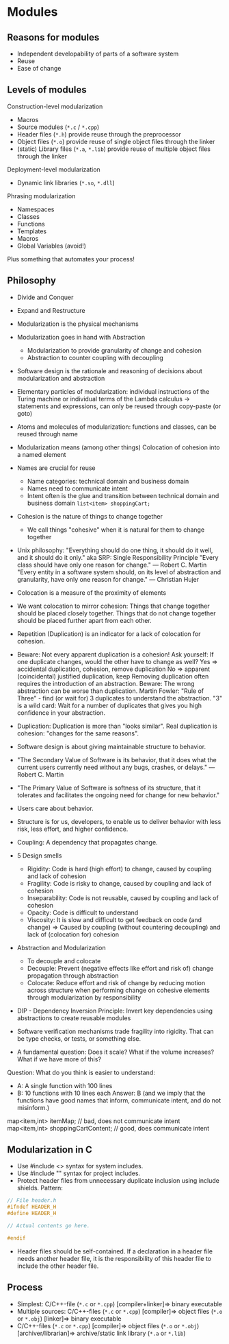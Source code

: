 # Modules


## Reasons for modules
- Independent developability of parts of a software system
- Reuse
- Ease of change

## Levels of modules

Construction-level modularization
- Macros
- Source modules (`*.c` / `*.cpp`)
- Header files (`*.h`)
  provide reuse through the preprocessor
- Object files (`*.o`)
  provide reuse of single object files through the linker
- (static) Library files (`*.a`, `*.lib`)
  provide reuse of multiple object files through the linker

Deployment-level modularization
- Dynamic link libraries (`*.so`, `*.dll`)

Phrasing modularization
- Namespaces
- Classes
- Functions
- Templates
- Macros
- Global Variables (avoid!)


Plus something that automates your process!

## Philosophy
- Divide and Conquer
- Expand and Restructure
- Modularization is the physical mechanisms
- Modularization goes in hand with Abstraction
  - Modularization to provide granularity of change and cohesion
  - Abstraction to counter coupling with decoupling
- Software design is the rationale and reasoning of decisions about modularization and abstraction
- Elementary particles of modularization: individual instructions of the Turing machine or individual terms of the Lambda calculus -> statements and expressions, can only be reused through copy-paste (or goto)
- Atoms and molecules of modularization: functions and classes, can be reused through name
- Modularization means (among other things) Colocation of cohesion into a named element
- Names are crucial for reuse
  - Name categories: technical domain and business domain
  - Names need to communicate intent
  - Intent often is the glue and transition between technical domain and business domain
    `list<item> shoppingCart;`
- Cohesion is the nature of things to change together
  - We call things "cohesive" when it is natural for them to change together
- Unix philosophy: "Everything should do one thing, it should do it well, and it should do it only."
  aka SRP: Single Responsibility Principle
  "Every class should have only one reason for change." ― Robert C. Martin
  "Every entity in a software system should, on its level of abstraction and granularity, have only one reason for change." ― Christian Hujer
- Colocation is a measure of the proximity of elements
- We want colocation to mirror cohesion:
  Things that change together should be placed closely together.
  Things that do not change together should be placed further apart from each other.
- Repetition (Duplication) is an indicator for a lack of colocation for cohesion.
- Beware: Not every apparent duplication is a cohesion!
  Ask yourself: If one duplicate changes, would the other have to change as well?
  Yes ⇒ accidental duplication, cohesion, remove duplication
  No ⇒ apparent (coincidental) justified duplication, keep
  Removing duplication often requires the introduction of an abstraction.
  Beware: The wrong abstraction can be worse than duplication.
  Martin Fowler: "Rule of Three" - find (or wait for) 3 duplicates to understand the abstraction.
  "3" is a wild card: Wait for a number of duplicates that gives you high confidence in your abstraction.
- Duplication: Duplication is more than "looks similar".
  Real duplication is cohesion: "changes for the same reasons".
- Software design is about giving maintainable structure to behavior.
- "The Secondary Value of Software is its behavior, that it does what the current users currently need without any bugs, crashes, or delays." ― Robert C. Martin
- "The Primary Value of Software is softness of its structure, that it tolerates and facilitates the ongoing need for change for new behavior."
- Users care about behavior.
- Structure is for us, developers, to enable us to deliver behavior with less risk, less effort, and higher confidence.
- Coupling: A dependency that propagates change.
- 5 Design smells
  - Rigidity: Code is hard (high effort) to change, caused by coupling and lack of cohesion
  - Fragility: Code is risky to change, caused by coupling and lack of cohesion
  - Inseparability: Code is not reusable, caused by coupling and lack of cohesion
  - Opacity: Code is difficult to understand
  - Viscosity: It is slow and difficult to get feedback on code (and change)
  ⇒ Caused by coupling (without countering decoupling) and lack of (colocation for) cohesion
- Abstraction and Modularization
  - To decouple and colocate
  - Decouple: Prevent (negative effects like effort and risk of) change propagation through abstraction
  - Colocate: Reduce effort and risk of change by reducing motion across structure when performing change on cohesive elements through modularization by responsibility
- DIP - Dependency Inversion Principle: Invert key dependencies using abstractions to create reusable modules
- Software verification mechanisms trade fragility into rigidity. That can be type checks, or tests, or something else.

- A fundamental question: Does it scale?
  What if the volume increases? What if we have more of this?



Question: What do you think is easier to understand:
- A: A single function with 100 lines
- B: 10 functions with 10 lines each
Answer: B (and we imply that the functions have good names that inform, communicate intent, and do not misinform.)




map<item,int> itemMap; // bad, does not communicate intent
map<item,int> shoppingCartContent; // good, does communicate intent



## Modularization in C
- Use #include <> syntax for system includes.
- Use #include "" syntax for project includes.
- Protect header files from unnecessary duplicate inclusion using include shields. Pattern:
```c
// File header.h
#ifndef HEADER_H
#define HEADER_H

// Actual contents go here.

#endif
```
- Header files should be self-contained. If a declaration in a header file needs another header file, it is the responsibility of this header file to include the other header file.


## Process
- Simplest: C/C++-file (`*.c` or `*.cpp`) [compiler+linker]⇒ binary executable
- Multiple sources: C/C++-files (`*.c` or `*.cpp`) [compiler]⇒ object files (`*.o` or `*.obj`) [linker]⇒ binary executable
- C/C++-files (`*.c` or `*.cpp`) [compiler]⇒ object files (`*.o` or `*.obj`) [archiver/librarian]⇒ archive/static link library (`*.a` or `*.lib`)
